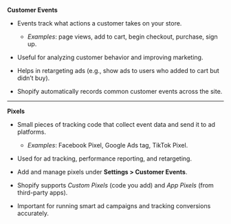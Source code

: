 **Customer Events**

- Events track what actions a customer takes on your store.
    
    - _Examples_: page views, add to cart, begin checkout, purchase, sign up.
        
- Useful for analyzing customer behavior and improving marketing.
    
- Helps in retargeting ads (e.g., show ads to users who added to cart but didn’t buy).
    
- Shopify automatically records common customer events across the site.
    

---

**Pixels**

- Small pieces of tracking code that collect event data and send it to ad platforms.
    
    - _Examples_: Facebook Pixel, Google Ads tag, TikTok Pixel.
        
- Used for ad tracking, performance reporting, and retargeting.
    
- Add and manage pixels under **Settings > Customer Events**.
    
- Shopify supports _Custom Pixels_ (code you add) and _App Pixels_ (from third-party apps).
    
- Important for running smart ad campaigns and tracking conversions accurately.